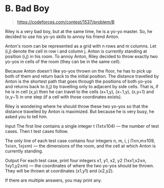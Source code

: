 # B. Bad Boy

> https://codeforces.com/contest/1537/problem/B

Riley is a very bad boy, but at the same time, he is a yo-yo master. So, he decided to use his yo-yo skills to annoy his friend Anton.

Anton's room can be represented as a grid with n rows and m columns. Let (i,j) denote the cell in row i and column j. Anton is currently standing at position (i,j) in his room. To annoy Anton, Riley decided to throw exactly two yo-yos in cells of the room (they can be in the same cell).

Because Anton doesn't like yo-yos thrown on the floor, he has to pick up both of them and return back to the initial position. The distance travelled by Anton is the shortest path that goes through the positions of both yo-yos and returns back to (i,j) by travelling only to adjacent by side cells. That is, if he is in cell (x,y) then he can travel to the cells (x+1,y), (x−1,y), (x,y+1) and (x,y−1) in one step (if a cell with those coordinates exists).

Riley is wondering where he should throw these two yo-yos so that the distance travelled by Anton is maximized. But because he is very busy, he asked you to tell him.

Input
The first line contains a single integer t (1≤t≤104) — the number of test cases. Then t test cases follow.

The only line of each test case contains four integers n, m, i, j (1≤n,m≤109, 1≤i≤n, 1≤j≤m) — the dimensions of the room, and the cell at which Anton is currently standing.

Output
For each test case, print four integers x1, y1, x2, y2 (1≤x1,x2≤n, 1≤y1,y2≤m) — the coordinates of where the two yo-yos should be thrown. They will be thrown at coordinates (x1,y1) and (x2,y2).

If there are multiple answers, you may print any.
